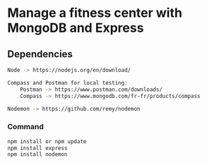 # Manage a fitness center with MongoDB and Express

## Dependencies
````bash
Node -> https://nodejs.org/en/download/

Compass and Postman for local testing:
    Postman -> https://www.postman.com/downloads/
    Compass -> https://www.mongodb.com/fr-fr/products/compass

Nodemon -> https://github.com/remy/nodemon
````

### Command
````bash
npm install or npm update
npm install express
npm install nodemon
````

